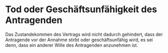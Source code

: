 # Tod oder Geschäftsunfähigkeit des Antragenden

Das Zustandekommen des Vertrags wird nicht dadurch gehindert, dass der Antragende vor der Annahme stirbt oder geschäftsunfähig wird, es sei denn, dass ein anderer Wille des Antragenden anzunehmen ist. 

